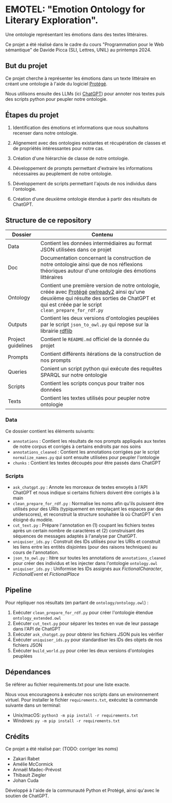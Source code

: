 # EMOTEL: "Emotion Ontology for Literary Exploration".

Une ontologie représentant les émotions dans des textes littéraires.

Ce projet a été réalisé dans le cadre du cours "Programmation pour le Web sémantique" de Davide Picca (SLI, Lettres, UNIL) au printemps 2024.

## But du projet

Ce projet cherche à représenter les émotions dans un texte littéraire en créant une ontologie à l'aide du logiciel [Protégé](https://protege.stanford.edu/).

Nous utilisons ensuite des LLMs (ici [ChatGPT](https://chatgpt.com/)) pour annoter nos textes puis des scripts python pour peupler notre ontologie.

## Étapes du projet

1. Identification des émotions et informations que nous souhaitons recenser dans notre ontologie. 

2. Alignement avec des ontologies existantes et récupération de classes et de propriétés intéressantes pour notre cas.

3. Création d'une hiérarchie de classe de notre ontologie.

4. Développement de prompts permettant d'extraire les informations nécessaires au peuplement de notre ontologie.

5. Développement de scripts permettant l'ajouts de nos individus dans l'ontologie.

6. Création d'une deuxième ontologie étendue à partir des résultats de ChatGPT.

## Structure de ce repository

| Dossier | Contenu |
|---------|---------|
| Data | Contient les données intermédiaires au format JSON utilisées dans ce projet |
| Doc | Documentation concernant la construction de notre ontologie ainsi que de nos réflexions théoriques autour d'une ontologie des émotions littéraires |
| Ontology | Contient une première version de notre ontologie, créée avec [Protégé](https://protege.stanford.edu/) [owlready2](https://owlready2.readthedocs.io/en/latest/) ainsi qu'une deuxième qui résulte des sorties de ChatGPT et qui est créée par le script `clean_prepare_for_rdf.py`|
| Outputs | Contient les deux versions d'ontologies peuplées par le script `json_to_owl.py` qui repose sur la librairie [rdflib](https://rdflib.readthedocs.io/en/stable/) |
| Project guidelines | Contient le `README.md` officiel de la donnée du projet |
| Prompts | Contient différents itérations de la construction de nos prompts |
| Queries | Conient un script python qui exécute des requêtes SPARQL sur notre ontologie |
| Scripts | Contient les scripts conçus pour traiter nos données |
| Texts | Contient les textes utilisés pour peupler notre ontologie |

### Data

Ce dossier contient les éléments suivants:

- `annotations` : Contient les résultats de nos prompts appliqués aux textes de notre corpus et corrigés à certains endroits par nos soins
- `annotations_cleaned` : Contient les annotations corrigées par le script `normalize_names.py` qui sont ensuite utilisées pour peupler l'ontologie
- `chunks` : Contient les textes découpés pour être passés dans ChatGPT

### Scripts

- `ask_chatgpt.py` : Annote les morceaux de textes envoyés à l'API ChatGPT et nous indique si certains fichiers doivent être corrigés à la main
- `clean_prepare_for_rdf.py` : Normalise les noms afin qu'ils puissent être utilisés pour des URIs (typiquement en remplaçant les espaces par des underscores), et reconstruit la structure souhaitée là où ChatGPT s'en éloigné du modèle.
- `cut_text.py` : Prépare l'annotation en (1) coupant les fichiers textes après un certain nombre de caractères et (2) construisant des séquences de messages adaptés à l'analyse par ChatGPT.
- `uniquiser_ids.py` : Construit des IDs utilisés pour les URIs et construit les liens entre les entités disjointes (pour des raisons techniques) au cours de l'annotation.
- `json_to_owl.py` : Itère sur toutes les annotations de `annotations_cleaned` pour créer des individus et les injecter dans l'ontologie `ontology.owl`
- `uniquiser_ids.py` : Uniformise les IDs assignés aux _FictionalCharacter_, _FictionalEvent_ et _FictionalPlace_

## Pipeline

Pour répliquer nos résultats (en partant de `ontology/ontology.owl`) : 

1. Exécuter `clean_prepare_for_rdf.py` pour créer l'ontologie étendue `ontology_extended.owl`
2. Exécuter `cut_text.py` pour séparer les textes en vue de leur passage dans l'API de ChatGPT
3. Exécuter `ask_chatgpt.py` pour obtenir les fichiers JSON puis les vérifier
4. Exécuter `uniquiser_ids.py` pour standardiser les IDs des objets de nos fichiers JSON
5. Exécuter `build_world.py` pour créer les deux versions d'ontologies peuplées

## Dépendances

Se référer au fichier requirements.txt pour une liste exacte.

Nous vous encourageons à exécuter nos scripts dans un environnement virtuel. Pour installer le fichier `requirements.txt`, exécutez la commande suivante dans un terminal:
- Unix/macOS: `python3 -m pip install -r requirements.txt`
- Windows: `py -m pip install -r requirements.txt`

## Crédits

Ce projet a été réalisé par: (TODO: corriger les noms)

- Zakari Rabet
- Amélie McCormick
- Annaël Madec-Prévost
- Thibault Ziegler
- Johan Cuda

Développé à l'aide de la communauté Python et Protégé, ainsi qu'avec le soutien de ChatGPT.
